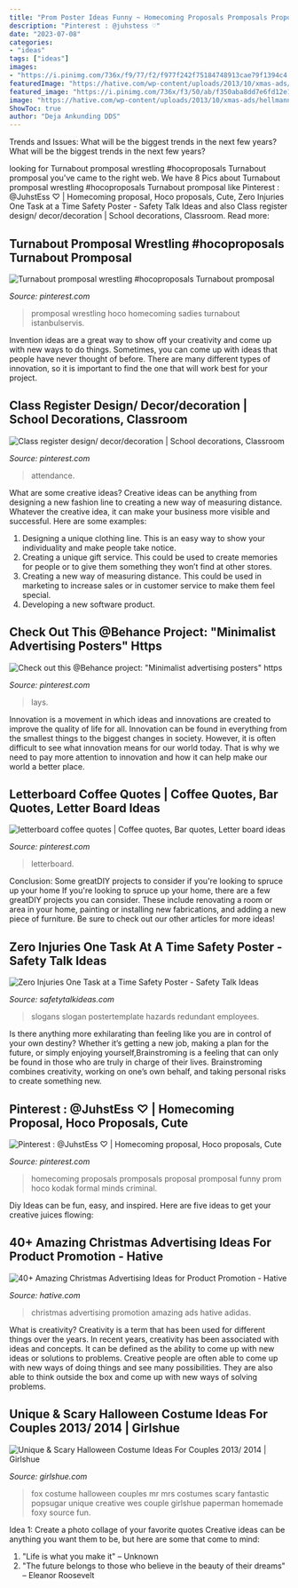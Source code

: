 ```yaml
---
title: "Prom Poster Ideas Funny ~ Homecoming Proposals Promposals Proposal Promposal Funny Prom Hoco Kodak Formal Minds Criminal"
description: "Pinterest : @juhstess ♡"
date: "2023-07-08"
categories:
- "ideas"
tags: ["ideas"]
images:
- "https://i.pinimg.com/736x/f9/77/f2/f977f242f75184748913cae79f1394c4.jpg"
featuredImage: "https://hative.com/wp-content/uploads/2013/10/xmas-ads/hellmanns-christmas-ads-11.jpg"
featured_image: "https://i.pinimg.com/736x/f3/50/ab/f350aba8dd7e6fd12e1ba5c17cb5e8dd.jpg"
image: "https://hative.com/wp-content/uploads/2013/10/xmas-ads/hellmanns-christmas-ads-11.jpg"
ShowToc: true
author: "Deja Ankunding DDS"
---
```



Trends and Issues: What will be the biggest trends in the next few years?
What will be the biggest trends in the next few years?

	

		
looking for Turnabout promposal wrestling #hocoproposals Turnabout promposal you've came to the right web. We have 8 Pics about Turnabout promposal wrestling #hocoproposals Turnabout promposal like Pinterest : @JuhstEss ♡ | Homecoming proposal, Hoco proposals, Cute, Zero Injuries One Task at a Time Safety Poster - Safety Talk Ideas and also Class register design/ decor/decoration | School decorations, Classroom. Read more:
		
    
## Turnabout Promposal Wrestling #hocoproposals Turnabout Promposal

<img loading=lazy src="https://i.pinimg.com/736x/63/ca/39/63ca3949c6000eb404f5e5e71719f896.jpg" onerror="this.onerror=null;this.src='https://tse1.mm.bing.net/th?id=OIP.nHghOsECW3RzxAoJBcY3nwHaNK&amp;pid=15.1';" alt="Turnabout promposal wrestling #hocoproposals Turnabout promposal">

_Source: pinterest.com_

>promposal wrestling hoco homecoming sadies turnabout istanbulservis. 

	

Invention ideas are a great way to show off your creativity and come up with new ways to do things. Sometimes, you can come up with ideas that people have never thought of before. There are many different types of innovation, so it is important to find the one that will work best for your project.

    
## Class Register Design/ Decor/decoration | School Decorations, Classroom

<img loading=lazy src="https://i.pinimg.com/736x/f3/50/ab/f350aba8dd7e6fd12e1ba5c17cb5e8dd.jpg" onerror="this.onerror=null;this.src='https://tse4.mm.bing.net/th?id=OIP.VW28LE-E-qZRpBgTzpPUMQHaJ3&amp;pid=15.1';" alt="Class register design/ decor/decoration | School decorations, Classroom">

_Source: pinterest.com_

>attendance. 

	

What are some creative ideas?
Creative ideas can be anything from designing a new fashion line to creating a new way of measuring distance. Whatever the creative idea, it can make your business more visible and successful. Here are some examples:
1. Designing a unique clothing line. This is an easy way to show your individuality and make people take notice.
2. Creating a unique gift service. This could be used to create memories for people or to give them something they won’t find at other stores.
3. Creating a new way of measuring distance. This could be used in marketing to increase sales or in customer service to make them feel special.
4. Developing a new software product.

    
## Check Out This @Behance Project: &quot;Minimalist Advertising Posters&quot; Https

<img loading=lazy src="https://i.pinimg.com/736x/f5/db/dd/f5dbdd973357875bfeb117d926114be2.jpg" onerror="this.onerror=null;this.src='https://tse3.mm.bing.net/th?id=OIP.W_rZw-sE_lqpblkLA-1fZwHaKe&amp;pid=15.1';" alt="Check out this @Behance project: &quot;Minimalist advertising posters&quot; https">

_Source: pinterest.com_

>lays. 

	

Innovation is a movement in which ideas and innovations are created to improve the quality of life for all. Innovation can be found in everything from the smallest things to the biggest changes in society. However, it is often difficult to see what innovation means for our world today. That is why we need to pay more attention to innovation and how it can help make our world a better place.

    
## Letterboard Coffee Quotes | Coffee Quotes, Bar Quotes, Letter Board Ideas

<img loading=lazy src="https://i.pinimg.com/736x/f9/77/f2/f977f242f75184748913cae79f1394c4.jpg" onerror="this.onerror=null;this.src='https://tse3.mm.bing.net/th?id=OIP.GgySTDtkxUL1nMFzlTyQVAHaJ3&amp;pid=15.1';" alt="letterboard coffee quotes | Coffee quotes, Bar quotes, Letter board ideas">

_Source: pinterest.com_

>letterboard. 

	

Conclusion: Some greatDIY projects to consider if you're looking to spruce up your home
If you're looking to spruce up your home, there are a few greatDIY projects you can consider. These include renovating a room or area in your home, painting or installing new fabrications, and adding a new piece of furniture. Be sure to check out our other articles for more ideas!

    
## Zero Injuries One Task At A Time Safety Poster - Safety Talk Ideas

<img loading=lazy src="https://www.safetytalkideas.com/wp-content/uploads/2017/10/Zero-injuries-on-task-at-a-time-safety-talk-safety-poster-picture-e1508869940506.png" onerror="this.onerror=null;this.src='https://tse1.mm.bing.net/th?id=OIP.6asIsf9ZQCnOMkvdYEzsRgHaJ4&amp;pid=15.1';" alt="Zero Injuries One Task at a Time Safety Poster - Safety Talk Ideas">

_Source: safetytalkideas.com_

>slogans slogan postertemplate hazards redundant employees. 

	

Is there anything more exhilarating than feeling like you are in control of your own destiny? Whether it’s getting a new job, making a plan for the future, or simply enjoying yourself,Brainstroming is a feeling that can only be found in those who are truly in charge of their lives. Brainstroming combines creativity, working on one’s own behalf, and taking personal risks to create something new.

    
## Pinterest : @JuhstEss ♡ | Homecoming Proposal, Hoco Proposals, Cute

<img loading=lazy src="https://i.pinimg.com/736x/49/af/82/49af82577f522ead3eb7dfe1de5c0581--funny-promposals-promposal-funny.jpg" onerror="this.onerror=null;this.src='https://tse1.mm.bing.net/th?id=OIP.7a493470cnPaYV48t5hTWwHaJ4&amp;pid=15.1';" alt="Pinterest : @JuhstEss ♡ | Homecoming proposal, Hoco proposals, Cute">

_Source: pinterest.com_

>homecoming proposals promposals proposal promposal funny prom hoco kodak formal minds criminal. 

	

Diy Ideas can be fun, easy, and inspired. Here are five ideas to get your creative juices flowing:

    
## 40+ Amazing Christmas Advertising Ideas For Product Promotion - Hative

<img loading=lazy src="https://hative.com/wp-content/uploads/2013/10/xmas-ads/hellmanns-christmas-ads-11.jpg" onerror="this.onerror=null;this.src='https://tse3.mm.bing.net/th?id=OIP.a-oTvOiq-2RecOOK1MaLVwHaLH&amp;pid=15.1';" alt="40+ Amazing Christmas Advertising Ideas for Product Promotion - Hative">

_Source: hative.com_

>christmas advertising promotion amazing ads hative adidas. 

	

What is creativity?
Creativity is a term that has been used for different things over the years. In recent years, creativity has been associated with ideas and concepts. It can be defined as the ability to come up with new ideas or solutions to problems. Creative people are often able to come up with new ways of doing things and see many possibilities. They are also able to think outside the box and come up with new ways of solving problems.

    
## Unique &amp; Scary Halloween Costume Ideas For Couples 2013/ 2014 | Girlshue

<img loading=lazy src="https://www.girlshue.com/wp-content/uploads/2016/07/unnamed-file-2451.jpg" onerror="this.onerror=null;this.src='https://tse3.mm.bing.net/th?id=OIP.XAes3A75SJZ8bYBuLAv4dQAAAA&amp;pid=15.1';" alt="Unique &amp; Scary Halloween Costume Ideas For Couples 2013/ 2014 | Girlshue">

_Source: girlshue.com_

>fox costume halloween couples mr mrs costumes scary fantastic popsugar unique creative wes couple girlshue paperman homemade foxy source fun. 

	

Idea 1: Create a photo collage of your favorite quotes
Creative ideas can be anything you want them to be, but here are some that come to mind: 

1. "Life is what you make it" – Unknown
2. "The future belongs to those who believe in the beauty of their dreams" – Eleanor Roosevelt

